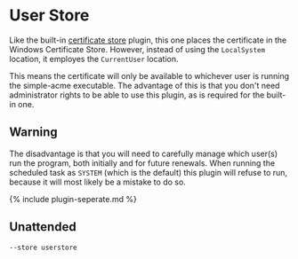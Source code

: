 ---
---
# User Store
Like the built-in [certificate store](/reference/plugins/store/certificatestore) plugin, 
this one places the certificate in the Windows Certificate Store. However, instead of 
using the `LocalSystem` location, it employes the `CurrentUser` location. 

This means the certificate will only be available to whichever user is running the simple-acme 
executable. The advantage of this is that you don't need administrator rights to be able to 
use this plugin, as is required for the built-in one.

## Warning

The disadvantage is that you will need to carefully manage which user(s) run the program, both
initially and for future renewals. When running the scheduled task as `SYSTEM` (which is the 
default) this plugin will refuse to run, because it will most likely be a mistake to do so.

{% include plugin-seperate.md %}

## Unattended
`‑‑store userstore`